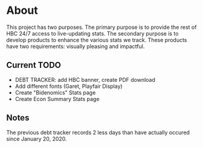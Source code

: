 # About
This project has two purposes. The primary purpose is to provide the rest of HBC 24/7 access to live-updating stats. The secondary purpose is to develop products to enhance the various stats we track. These products have two requirements: visually pleasing and impactful. 

## Current TODO
- DEBT TRACKER: add HBC banner, create PDF download
- Add different fonts (Garet, Playfair Display)
- Create "Bidenomics" Stats page
- Create Econ Summary Stats page

## Notes
The previous debt tracker records 2 less days than have actually occured since January 20, 2020.

